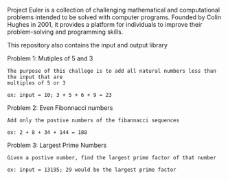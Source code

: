 Project Euler is a collection of challenging mathematical and computational problems intended to be solved with computer programs.
Founded by Colin Hughes in 2001, it provides a platform for individuals to improve their problem-solving and programming skills.

This repository also contains the input and output library 

Problem 1: Mutiples of 5 and 3 

    The purpose of this challege is to add all natural numbers less than the input that are   
    multiples of 5 or 3 
    
    ex: input = 10; 3 + 5 + 6 + 9 = 23

Problem 2: Even Fibonnacci numbers 

    Add only the postive numbers of the fibannacci sequences 

    ex: 2 + 8 + 34 + 144 = 188
    
Problem 3: Largest Prime Numbers 

    Given a postive number, find the largest prime factor of that number 

    ex: input = 13195; 29 would be the largest prime factor

    

